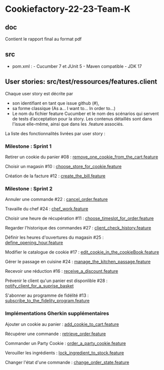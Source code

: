 # Cookiefactory-22-23-Team-K

## doc
Contient le rapport final au format pdf

## src
 - pom.xml : 
       - Cucumber 7 et JUnit 5
       - Maven compatible
       - JDK 17



## User stories: src/test/ressources/features.client

Chaque user story est décrite par 
   - son identifiant en tant que issue github (#), 
   - sa forme classique (As a… I want to… In order to…)
   - Le nom du fichier feature Cucumber et le nom des scénarios qui servent de tests d’acceptation pour la story.
   Les contenus détaillés sont dans l'issue elle-même, ainsi que dans les .feature associés.
   
La liste des fonctionnalités livrées par user story :

### Milestone : Sprint 1

Retirer un cookie du panier #08 :
[remove_one_cookie_from_the_cart.feature](https://github.com/PNS-Conception/cookiefactory-22-23-k/blob/main/src/test/resources/features/client/remove_one_cookie_from_the_cart.feature)

Choisir un magasin #10 :
[choose_store_for_cookie.feature](https://github.com/PNS-Conception/cookiefactory-22-23-k/blob/main/src/test/resources/features/client/choose_store_for_cookie.feature)

Création de la facture #12 :
[create_the_bill.feature](https://github.com/PNS-Conception/cookiefactory-22-23-k/blob/main/src/test/resources/features/client/create_the_bill.feature)

### Milestone : Sprint 2

Annuler une commande #22 :
[cancel_order.feature](https://github.com/PNS-Conception/cookiefactory-22-23-k/blob/main/src/test/resources/features/client/cancel_order.feature)

Travaille du chef #24 :
[chef_work.feature](https://github.com/PNS-Conception/cookiefactory-22-23-k/blob/main/src/test/resources/features/client/chef_work.feature)

Choisir une heure de récupération #11 :
[choose_timeslot_for_order.feature](https://github.com/PNS-Conception/cookiefactory-22-23-k/blob/main/src/test/resources/features/client/choose_timeslot_for_order.feature)

Regarder l'historique des commandes #27 :
[client_check_history.feature](https://github.com/PNS-Conception/cookiefactory-22-23-k/blob/main/src/test/resources/features/client/client_check_history.feature)

Définir les heures d'ouvertures du magasin #25 :
[define_opening_hour.feature](https://github.com/PNS-Conception/cookiefactory-22-23-k/blob/main/src/test/resources/features/client/define_opening_hour.feature)

Modifier le catalogue de cookie #17 :
[edit_cookie_in_the_cookieBook.feature](https://github.com/PNS-Conception/cookiefactory-22-23-k/blob/main/src/test/resources/features/client/edit_cookie_in_the_cookieBook.feature)

Gérer le passage en cuisine #24 :
[manage_the_kitchen_passage.feature](https://github.com/PNS-Conception/cookiefactory-22-23-k/blob/main/src/test/resources/features/client/manage_the_kitchen_passage.feature)

Recevoir une réduction #16 :
[receive_a_discount.feature](https://github.com/PNS-Conception/cookiefactory-22-23-k/blob/main/src/test/resources/features/client/receive_a_discount.feature)

Prévenir le client qu'un panier est disponlible #28 :
[notify_client_for_a_suprise_basket](https://github.com/PNS-Conception/cookiefactory-22-23-k/blob/main/src/test/resources/features/client/otify_client_for_a_suprise_basket.feature)

S'abonner au programme de fidélité #13 :
[subscribe_to_the_fidelity_program.feature](https://github.com/PNS-Conception/cookiefactory-22-23-k/blob/main/src/test/resources/features/client/subscribe_to_the_fidelity_program.feature)

### Implémentations Gherkin supplémentaires

Ajouter un cookie au panier :
[add_cookie_to_cart.feature](https://github.com/PNS-Conception/cookiefactory-22-23-k/blob/main/src/test/resources/features/client/add_cookie_to_cart.feature)

Récupérer une commande :
[retrieve_order.feature](https://github.com/PNS-Conception/cookiefactory-22-23-k/blob/main/src/test/resources/features/client/retrieve_order.feature)

Commander un Party Cookie :
[order_a_party_cookie.feature](https://github.com/PNS-Conception/cookiefactory-22-23-k/blob/main/src/test/resources/features/client/order_a_party_cookie.feature)

Verouiller les ingrédients :
[lock_ingredient_to_stock.feature](https://github.com/PNS-Conception/cookiefactory-22-23-k/blob/main/src/test/resources/features/client/lock_ingredient_to_stock.feature)
   
Changer l'état d'une commande :
[change_order_state.feature](https://github.com/PNS-Conception/cookiefactory-22-23-k/blob/main/src/test/resources/features/client/change_order_state.feature)
